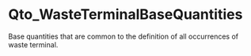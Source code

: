 # Qto_WasteTerminalBaseQuantities

Base quantities that are common to the definition of all occurrences of waste terminal.
<!-- end of short definition -->

